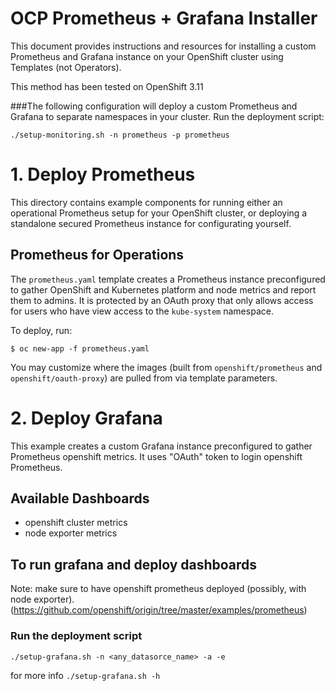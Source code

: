 # OCP Prometheus + Grafana Installer

This document provides instructions and resources for installing a custom Prometheus and Grafana instance on your OpenShift cluster using Templates (not Operators).

This method has been tested on OpenShift 3.11

###The following configuration will deploy a custom Prometheus and Grafana to separate namespaces in your cluster. Run the deployment script:
```
./setup-monitoring.sh -n prometheus -p prometheus
```


# 1. Deploy Prometheus

This directory contains example components for running either an operational Prometheus setup for your OpenShift cluster, or deploying a standalone secured Prometheus instance for configurating yourself.

## Prometheus for Operations

The `prometheus.yaml` template creates a Prometheus instance preconfigured to gather OpenShift and Kubernetes platform and node metrics and report them to admins. It is protected by an OAuth proxy that only allows access for users who have view access to the `kube-system` namespace.

To deploy, run:

```
$ oc new-app -f prometheus.yaml
```

You may customize where the images (built from `openshift/prometheus` and `openshift/oauth-proxy`) are pulled from via template parameters.

# 2. Deploy Grafana

This example creates a custom Grafana instance preconfigured to gather Prometheus openshift metrics.
It uses "OAuth" token to login openshift Prometheus.

## Available Dashboards
- openshift cluster metrics
- node exporter metrics

## To run grafana and deploy dashboards
Note: make sure to have openshift prometheus deployed (possibly, with node exporter).
(https://github.com/openshift/origin/tree/master/examples/prometheus)

### Run the deployment script
``` 
./setup-grafana.sh -n <any_datasorce_name> -a -e
```
for more info ```./setup-grafana.sh -h```

